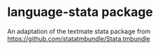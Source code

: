 # language-stata package

An adaptation of the textmate stata package from https://github.com/statatmbundle/Stata.tmbundle
